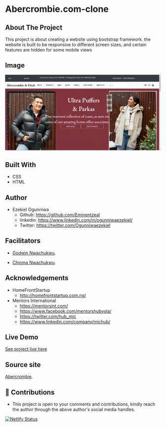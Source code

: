 # Abercrombie.com-clone

## About The Project
This project is about creating a website using bootstrap framework. the website is built to be responsive to different screen sizes, and certain features are hidden for some mobile views

## Image
![landing page.](landing.png "This is the welcome interface")

## Built With
* CSS
* HTML

## Author
* Ezekiel Ogunniwa
  * Github: https://github.com/Eminentzeal
  * linkedin: https://www.linkedin.com/in/ogunniwaezekiel/
  * Twitter: https://twitter.com/Ogunniwaezekiel

## Facilitators
* [Godwin Nwachukwu](https://github.com/Gnwin).

* [Chioma Nwachukwu](https://github.com/Chiomy).

## Acknowledgements
* HomeFrontStartup
  * http://homefrontstartup.com.ng/
* Mentors International
  * https://mentorsint.com/
  * https://www.facebook.com/mentorshubyola/
  * https://twitter.com/hub_mic
  * https://www.linkedin.com/company/michub/

## Live Demo
  [See project live here](https://eminentezekiel-abercrombie-clone.netlify.app/)

## Source site
  [Abercrombie](https://www.abercrombie.com).


## 🤝 Contributions
  * This project is open to your comments and contributions, kindly reach the author through the above author's social media handles.

  [![Netlify Status](https://api.netlify.com/api/v1/badges/0baefe61-df75-4875-8d55-39d37ee42928/deploy-status)](https://app.netlify.com/sites/eminentezekiel-abercrombie-clone/deploys)